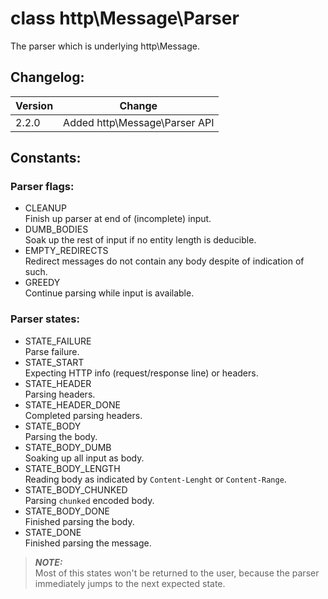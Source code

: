 # class http\Message\Parser

The parser which is underlying http\Message.

## Changelog:

| Version | Change 
|---------|--------
| 2.2.0   | Added http\Message\Parser API

## Constants:

### Parser flags:

* CLEANUP  
  Finish up parser at end of (incomplete) input.
* DUMB_BODIES  
  Soak up the rest of input if no entity length is deducible.
* EMPTY_REDIRECTS  
  Redirect messages do not contain any body despite of indication of such.
* GREEDY  
  Continue parsing while input is available.

### Parser states:

* STATE_FAILURE  
  Parse failure.
* STATE_START  
  Expecting HTTP info (request/response line) or headers.
* STATE_HEADER  
  Parsing headers.
* STATE_HEADER_DONE  
  Completed parsing headers.
* STATE_BODY  
  Parsing the body.
* STATE_BODY_DUMB  
  Soaking up all input as body.
* STATE_BODY_LENGTH  
  Reading body as indicated by `Content-Lenght` or `Content-Range`.
* STATE_BODY_CHUNKED  
  Parsing `chunked` encoded body.
* STATE_BODY_DONE  
  Finished parsing the body.
* STATE_DONE  
  Finished parsing the message.

> ***NOTE:***  
> Most of this states won't be returned to the user, because the parser immediately jumps to the next expected state.
